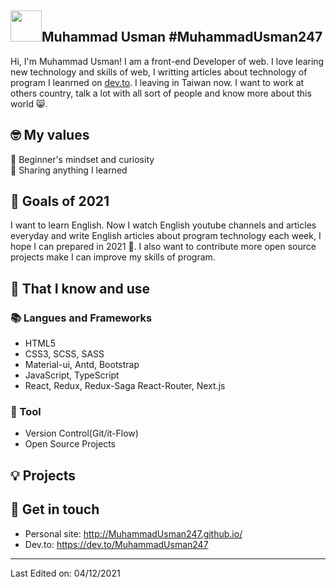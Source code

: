 ## <img width="50px" src="https://raw.githubusercontent.com/ms314006/ms314006/basic/resource/gqsm.png" />Muhammad Usman #MuhammadUsman247

Hi, I'm Muhammad Usman! I am a front-end Developer of web. I love learing new technology and skills of web, I writting articles about technology of program I leanrned on [dev.to](https://dev.to/ms314006). I leaving in Taiwan now. I want to work at others country, talk a lot with all sort of people and know more about this world 😸.

## 🤓 My values
🍏 Beginner's mindset and curiosity<br>
🙌 Sharing anything I learned<br>

## 🔭 Goals of 2021

I want to learn English. Now I watch English youtube channels and articles everyday and write English articles about program technology each week, I hope I can prepared in 2021 💪. I also want to contribute more open source projects make I can improve my skills of program.

## 🧠 That I know and use
### 📚 Langues and Frameworks
- HTML5
- CSS3, SCSS, SASS
- Material-ui, Antd, Bootstrap
- JavaScript, TypeScript
- React, Redux, Redux-Saga React-Router, Next.js

### 🔧 Tool
- Version Control(Git/it-Flow)
- Open Source Projects

## 💡 Projects

## 🔗 Get in touch
- Personal site: http://MuhammadUsman247.github.io/
- Dev.to: https://dev.to/MuhammadUsman247
----

Last Edited on: 04/12/2021
